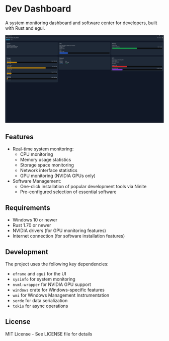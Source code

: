 # Dev Dashboard

A system monitoring dashboard and software center for developers, built with Rust and egui.

![Dev Dashboard Screenshot](screenshot.png)

## Features

- Real-time system monitoring:
  - CPU monitoring
  - Memory usage statistics
  - Storage space monitoring
  - Network interface statistics
  - GPU monitoring (NVIDIA GPUs only)
- Software Management:
  - One-click installation of popular development tools via Ninite
  - Pre-configured selection of essential software

## Requirements

- Windows 10 or newer
- Rust 1.70 or newer
- NVIDIA drivers (for GPU monitoring features)
- Internet connection (for software installation features)

## Development

The project uses the following key dependencies:
- `eframe` and `egui` for the UI
- `sysinfo` for system monitoring
- `nvml-wrapper` for NVIDIA GPU support
- `windows` crate for Windows-specific features
- `wmi` for Windows Management Instrumentation
- `serde` for data serialization
- `tokio` for async operations

## License

MIT License - See LICENSE file for details 